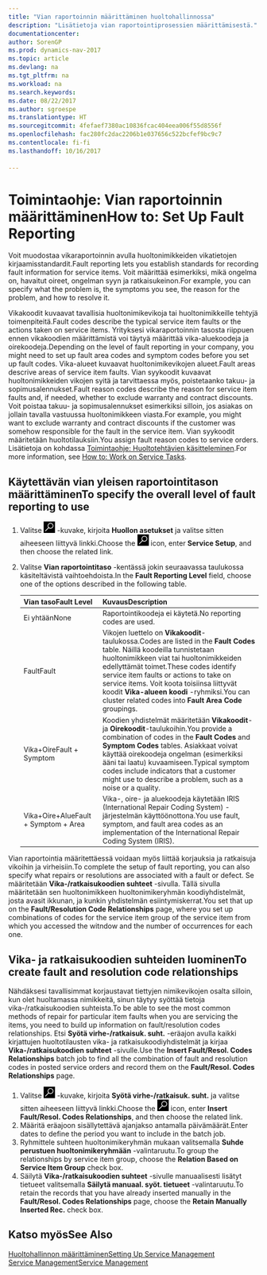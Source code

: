 ```yaml
---
title: "Vian raportoinnin määrittäminen huoltohallinnossa"
description: "Lisätietoja vian raportointiprosessien määrittämisestä."
documentationcenter: 
author: SorenGP
ms.prod: dynamics-nav-2017
ms.topic: article
ms.devlang: na
ms.tgt_pltfrm: na
ms.workload: na
ms.search.keywords: 
ms.date: 08/22/2017
ms.author: sgroespe
ms.translationtype: HT
ms.sourcegitcommit: 4fefaef7380ac10836fcac404eea006f55d8556f
ms.openlocfilehash: fac280fc2dac2206b1e037656c522bcfef9bc9c7
ms.contentlocale: fi-fi
ms.lasthandoff: 10/16/2017

---
```


# <a name="how-to-set-up-fault-reporting"></a><span data-ttu-id="a74e8-103">Toimintaohje: Vian raportoinnin määrittäminen</span><span class="sxs-lookup"><span data-stu-id="a74e8-103">How to: Set Up Fault Reporting</span></span>
<span data-ttu-id="a74e8-104">Voit muodostaa vikaraportoinnin avulla huoltonimikkeiden vikatietojen kirjaamisstandardit.</span><span class="sxs-lookup"><span data-stu-id="a74e8-104">Fault reporting lets you establish standards for recording fault information for service items.</span></span> <span data-ttu-id="a74e8-105">Voit määrittää esimerkiksi, mikä ongelma on, havaitut oireet, ongelman syyn ja ratkaisukeinon.</span><span class="sxs-lookup"><span data-stu-id="a74e8-105">For example, you can specify what the problem is, the symptoms you see, the reason for the problem, and how to resolve it.</span></span>  

<span data-ttu-id="a74e8-106">Vikakoodit kuvaavat tavallisia huoltonimikevikoja tai huoltonimikkeille tehtyjä toimenpiteitä.</span><span class="sxs-lookup"><span data-stu-id="a74e8-106">Fault codes describe the typical service item faults or the actions taken on service items.</span></span> <span data-ttu-id="a74e8-107">Yrityksesi vikaraportoinnin tasosta riippuen ennen vikakoodien määrittämistä voi täytyä määrittää vika-aluekoodeja ja oirekoodeja.</span><span class="sxs-lookup"><span data-stu-id="a74e8-107">Depending on the level of fault reporting in your company, you might need to set up fault area codes and symptom codes before you set up fault codes.</span></span> <span data-ttu-id="a74e8-108">Vika-alueet kuvaavat huoltonimikevikojen alueet.</span><span class="sxs-lookup"><span data-stu-id="a74e8-108">Fault areas descrive areas of service item faults.</span></span> <span data-ttu-id="a74e8-109">Vian syykoodit kuvaavat huoltonimikkeiden vikojen syitä ja tarvittaessa myös, poistetaanko takuu- ja sopimusalennukset.</span><span class="sxs-lookup"><span data-stu-id="a74e8-109">Fault reason codes describe the reason for service item faults and, if needed, whether to exclude warranty and contract discounts.</span></span> <span data-ttu-id="a74e8-110">Voit poistaa takuu- ja sopimusalennukset esimerkiksi silloin, jos asiakas on jollain tavalla vastuussa huoltonimikkeen viasta.</span><span class="sxs-lookup"><span data-stu-id="a74e8-110">For example, you might want to exclude warranty and contract discounts if the customer was somehow responsible for the fault in the service item.</span></span> <span data-ttu-id="a74e8-111">Vian syykoodit määritetään huoltotilauksiin.</span><span class="sxs-lookup"><span data-stu-id="a74e8-111">You assign fault reason codes to service orders.</span></span> <span data-ttu-id="a74e8-112">Lisätietoja on kohdassa [Toimintaohje: Huoltotehtävien käsitteleminen](service-how-to-work-on-service-tasks.md).</span><span class="sxs-lookup"><span data-stu-id="a74e8-112">For more information, see [How to: Work on Service Tasks](service-how-to-work-on-service-tasks.md).</span></span>  

## <a name="to-specify-the-overall-level-of-fault-reporting-to-use"></a><span data-ttu-id="a74e8-113">Käytettävän vian yleisen raportointitason määrittäminen</span><span class="sxs-lookup"><span data-stu-id="a74e8-113">To specify the overall level of fault reporting to use</span></span>
1. <span data-ttu-id="a74e8-114">Valitse ![Etsi sivu tai raportti](media/ui-search/search_small.png "Etsi sivu tai raportti -kuvake") -kuvake, kirjoita **Huollon asetukset** ja valitse sitten aiheeseen liittyvä linkki.</span><span class="sxs-lookup"><span data-stu-id="a74e8-114">Choose the ![Search for Page or Report](media/ui-search/search_small.png "Search for Page or Report icon") icon, enter **Service Setup**, and then choose the related link.</span></span> 
2. <span data-ttu-id="a74e8-115">Valitse **Vian raportointitaso** -kentässä jokin seuraavassa taulukossa käsiteltävistä vaihtoehdoista.</span><span class="sxs-lookup"><span data-stu-id="a74e8-115">In the **Fault Reporting Level** field, choose one of the options described in the following table.</span></span>  
  
    |<span data-ttu-id="a74e8-116">**Vian taso**</span><span class="sxs-lookup"><span data-stu-id="a74e8-116">**Fault Level**</span></span>|<span data-ttu-id="a74e8-117">**Kuvaus**</span><span class="sxs-lookup"><span data-stu-id="a74e8-117">**Description**</span></span>|  
    |------------|-------------|  
    |<span data-ttu-id="a74e8-118">Ei yhtään</span><span class="sxs-lookup"><span data-stu-id="a74e8-118">None</span></span> | <span data-ttu-id="a74e8-119">Raportointikoodeja ei käytetä.</span><span class="sxs-lookup"><span data-stu-id="a74e8-119">No reporting codes are used.</span></span>|  
    |<span data-ttu-id="a74e8-120">Fault</span><span class="sxs-lookup"><span data-stu-id="a74e8-120">Fault</span></span> | <span data-ttu-id="a74e8-121">Vikojen luettelo on **Vikakoodit**-taulukossa.</span><span class="sxs-lookup"><span data-stu-id="a74e8-121">Codes are listed in the **Fault Codes** table.</span></span> <span data-ttu-id="a74e8-122">Näillä koodeilla tunnistetaan huoltonimikkeen viat tai huoltonimikkeiden edellyttämät toimet.</span><span class="sxs-lookup"><span data-stu-id="a74e8-122">These codes identify service item faults or actions to take on service items.</span></span> <span data-ttu-id="a74e8-123">Voit koota toisiinsa liittyvät koodit **Vika-alueen koodi** -ryhmiksi.</span><span class="sxs-lookup"><span data-stu-id="a74e8-123">You can cluster related codes into **Fault Area Code** groupings.</span></span>|  
    |<span data-ttu-id="a74e8-124">Vika+Oire</span><span class="sxs-lookup"><span data-stu-id="a74e8-124">Fault + Symptom</span></span> | <span data-ttu-id="a74e8-125">Koodien yhdistelmät määritetään **Vikakoodit**- ja **Oirekoodit**-taulukoihin.</span><span class="sxs-lookup"><span data-stu-id="a74e8-125">You provide a combination of codes in the **Fault Codes** and **Symptom Codes** tables.</span></span> <span data-ttu-id="a74e8-126">Asiakkaat voivat käyttää oirekoodeja ongelman (esimerkiksi ääni tai laatu) kuvaamiseen.</span><span class="sxs-lookup"><span data-stu-id="a74e8-126">Typical symptom codes include indicators that a customer might use to describe a problem, such as a noise or a quality.</span></span>|  
    |<span data-ttu-id="a74e8-127">Vika+Oire+Alue</span><span class="sxs-lookup"><span data-stu-id="a74e8-127">Fault + Symptom + Area</span></span> | <span data-ttu-id="a74e8-128">Vika-, oire- ja aluekoodeja käytetään IRIS (International Repair Coding System) -järjestelmän käyttöönottona.</span><span class="sxs-lookup"><span data-stu-id="a74e8-128">You use fault, symptom, and fault area codes as an implementation of the International Repair Coding System (IRIS).</span></span>|  
  
<span data-ttu-id="a74e8-129">Vian raportointia määritettäessä voidaan myös liittää korjauksia ja ratkaisuja vikoihin ja virheisiin.</span><span class="sxs-lookup"><span data-stu-id="a74e8-129">To complete the setup of fault reporting, you can also specify what repairs or resolutions are associated with a fault or defect.</span></span> <span data-ttu-id="a74e8-130">Se määritetään **Vika-/ratkaisukoodien suhteet** -sivulla. Tällä sivulla määritetään sen huoltonimikkeen huoltonimikeryhmän koodiyhdistelmät, josta avasit ikkunan, ja kunkin yhdistelmän esiintymiskerrat.</span><span class="sxs-lookup"><span data-stu-id="a74e8-130">You set that up on the **Fault/Resolution Code Relationships** page, where you set up combinations of codes for the service item group of the service item from which you accessed the witndow and the number of occurrences for each one.</span></span>

## <a name="to-create-fault-and-resolution-code-relationships"></a><span data-ttu-id="a74e8-131">Vika- ja ratkaisukoodien suhteiden luominen</span><span class="sxs-lookup"><span data-stu-id="a74e8-131">To create fault and resolution code relationships</span></span>
<!--this needs to go in a working with topic-->
<span data-ttu-id="a74e8-132">Nähdäksesi tavallisimmat korjaustavat tiettyjen nimikevikojen osalta silloin, kun olet huoltamassa nimikkeitä, sinun täytyy syöttää tietoja vika-/ratkaisukoodien suhteista.</span><span class="sxs-lookup"><span data-stu-id="a74e8-132">To be able to see the most common methods of repair for particular item faults when you are servicing the items, you need to build up information on fault/resolution codes relationships.</span></span> <span data-ttu-id="a74e8-133">Etsi **Syötä virhe-/ratkaisuk. suht.** -eräajon avulla kaikki kirjattujen huoltotilausten vika- ja ratkaisukoodiyhdistelmät ja kirjaa **Vika-/ratkaisukoodien suhteet** -sivulle.</span><span class="sxs-lookup"><span data-stu-id="a74e8-133">Use the **Insert Fault/Resol. Codes Relationships** batch job to find all the combination of fault and resolution codes in posted service orders and record them on the **Fault/Resol. Codes Relationships** page.</span></span> 
  
1. <span data-ttu-id="a74e8-134">Valitse ![Etsi sivu tai raportti](media/ui-search/search_small.png "Etsi sivu tai raportti -kuvake") -kuvake, kirjoita **Syötä virhe-/ratkaisuk. suht.** ja valitse sitten aiheeseen liittyvä linkki.</span><span class="sxs-lookup"><span data-stu-id="a74e8-134">Choose the ![Search for Page or Report](media/ui-search/search_small.png "Search for Page or Report icon") icon, enter **Insert Fault/Resol. Codes Relationships**, and then choose the related link.</span></span>  
2. <span data-ttu-id="a74e8-135">Määritä eräajoon sisällytettävä ajanjakso antamalla päivämäärät.</span><span class="sxs-lookup"><span data-stu-id="a74e8-135">Enter dates to define the period you want to include in the batch job.</span></span>  
3. <span data-ttu-id="a74e8-136">Ryhmittele suhteen huoltonimikeryhmän mukaan valitsemalla **Suhde perustuen huoltonimikeryhmään** -valintaruutu.</span><span class="sxs-lookup"><span data-stu-id="a74e8-136">To group the relationships by service item group, choose the **Relation Based on Service Item Group** check box.</span></span>  
4. <span data-ttu-id="a74e8-137">Säilytä **Vika-/ratkaisukoodien suhteet** -sivulle manuaalisesti lisätyt tietueet valitsemalla **Säilytä manuaal. syöt. tietueet** -valintaruutu.</span><span class="sxs-lookup"><span data-stu-id="a74e8-137">To retain the records that you have already inserted manually in the **Fault/Resol. Codes Relationships** page, choose the **Retain Manually Inserted Rec.** check box.</span></span>  

## <a name="see-also"></a><span data-ttu-id="a74e8-138">Katso myös</span><span class="sxs-lookup"><span data-stu-id="a74e8-138">See Also</span></span>
[<span data-ttu-id="a74e8-139">Huoltohallinnon määrittäminen</span><span class="sxs-lookup"><span data-stu-id="a74e8-139">Setting Up Service Management</span></span>](service-setup-service.md)  
[<span data-ttu-id="a74e8-140">Service Management</span><span class="sxs-lookup"><span data-stu-id="a74e8-140">Service Management</span></span>](service-service.md)  

